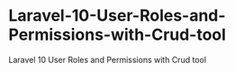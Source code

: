 # Laravel-10-User-Roles-and-Permissions-with-Crud-tool
Laravel 10 User Roles and Permissions with Crud tool
